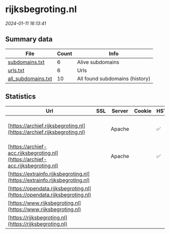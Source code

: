 # rijksbegroting.nl
*2024-01-11 16:13:41*
## Summary data


| File       | Count | Info |
|------------|-------|------|
|[subdomains.txt](/data/rijksbegroting.nl/subdomains.txt)|6|Alive subdomains|
|[urls.txt](/data/rijksbegroting.nl/urls.txt)|6|Urls|
|[all_subdomains.txt](/data/rijksbegroting.nl/all_subdomains.txt)|10|All found subdomains (history)|


## Statistics


| Url | SSL | Server | Cookie | HSTS | CSP | XFO | XXP | RP | Tech |Title |
|------------|-------|------|------|------|------|------|------|------|------|------|
|[https://archief.rijksbegroting.nl](https://archief.rijksbegroting.nl)| |Apache| |:white_check_mark: | | :white_check_mark: | | :white_check_mark: |Apache HTTP Server HSTS|Rijksbegroting.n...|
|[https://archief-acc.rijksbegroting.nl](https://archief-acc.rijksbegroting.nl)| |Apache| |:white_check_mark: | | :white_check_mark: | | :white_check_mark: |Apache HTTP Server HSTS|Rijksbegroting.n...|
|[https://extrainfo.rijksbegroting.nl](https://extrainfo.rijksbegroting.nl)| || | | | | | :white_check_mark: |HSTS|302 Found|
|[https://opendata.rijksbegroting.nl](https://opendata.rijksbegroting.nl)| || | | | | | :white_check_mark: |HSTS|302 Found|
|[https://www.rijksbegroting.nl](https://www.rijksbegroting.nl)| || | | | | | :white_check_mark: |HSTS|302 Found|
|[https://rijksbegroting.nl](https://rijksbegroting.nl)| || | | | | | :white_check_mark: |HSTS|302 Found|